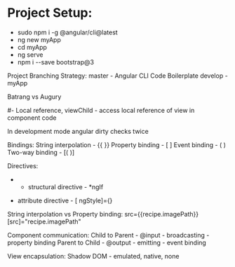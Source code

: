 # Project Setup:
  * sudo npm i -g @angular/cli@latest
  * ng new myApp
  * cd myApp
  * ng serve
  * npm i --save bootstrap@3

Project Branching Strategy:
master - Angular CLI Code Boilerplate
develop - myApp

Batrang vs Augury

#- Local reference, viewChild - access local reference of view in component code

In development mode angular dirty checks twice

Bindings:
String interpolation - {{ }}
Property binding - [ ]
Event binding - ( )
Two-way binding - [( )]

Directives:

- - structural directive - \*ngIf

* attribute directive - [ ngStyle]={}

String interpolation vs Property binding:
src={{recipe.imagePath}}
[src]="recipe.imagePath"

Component communication:
Child to Parent - @input - broadcasting - property binding
Parent to Child - @output - emitting - event binding

View encapsulation:
Shadow DOM - emulated, native, none
